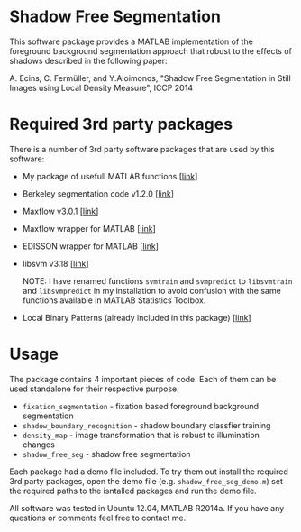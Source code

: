 Shadow Free Segmentation
========================

This software package provides a MATLAB implementation of the foreground background segmentation approach that robust to the effects of shadows described in the following paper:

A. Ecins, C. Fermüller, and Y.Aloimonos, "Shadow Free Segmentation in Still Images using Local Density Measure", ICCP 2014

Required 3rd party packages
==========================

There is a number of 3rd party software packages that are used by this software:

- My package of usefull MATLAB functions [[link](https://github.com/aecins/utilities)]
- Berkeley segmentation code v1.2.0 [[link](https://www.eecs.berkeley.edu/Research/Projects/CS/vision/bsds/)]
- Maxflow v3.0.1 [[link](http://vision.csd.uwo.ca/code/)]
- Maxflow wrapper for MATLAB [[link](http://www.mathworks.com/matlabcentral/fileexchange/21310-maxflow)]
- EDISSON wrapper for MATLAB [[link](http://www.wisdom.weizmann.ac.il/~bagon/matlab.html)]
- libsvm v3.18 [[link](https://github.com/cjlin1/libsvm)]

    NOTE: I have renamed functions `svmtrain` and `svmpredict` to `libsvmtrain` and `libsvmpredict` in my installation to avoid confusion with the same functions available in MATLAB Statistics Toolbox.
    
- Local Binary Patterns (already included in this package) [[link](http://www.cse.oulu.fi/MVG/Downloads/LBPMatlab)]


Usage
=====

The package contains 4 important pieces of code. Each of them can be used standalone for their respective purpose:

- `fixation_segmentation` - fixation based foreground background segmentation
- `shadow_boundary_recognition` - shadow boundary classfier training
- `density_map` - image transformation that is robust to illumination changes
- `shadow_free_seg` - shadow free segmentation

Each package had a demo file included. To try them out install the required 3rd party packages, open the demo file (e.g. `shadow_free_seg_demo.m`) set the required paths to the isntalled packages and run the demo file.

All software was tested in Ubuntu 12.04, MATLAB R2014a. If you have any questions or comments feel free to contact me.
